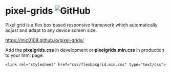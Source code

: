 # pixel-grids ![GitHub](https://img.shields.io/github/license/mic0108/pixel-grids)
Pixel grid is a flex box based responsive framework which automatically adjust and adapt to any device screen size.

https://mic0108.github.io/pixel-grids/


Add the **pixelgrids.css** in development or **pixelgrids.min.css** in production to your html page.

`<link rel="stylesheet" href="css/flexboxgrid.min.css" type="text/css">`



